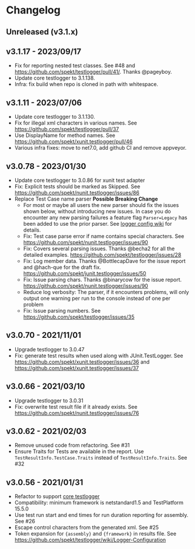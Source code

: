 # Changelog

## Unreleased (v3.1.x)

## v3.1.17 - 2023/09/17

- Fix for reporting nested test classes. See #48 and
  https://github.com/spekt/testlogger/pull/41/. Thanks @pageyboy.
- Update core testlogger to 3.1.138.
- Infra: fix build when repo is cloned in path with whitespace.

## v3.1.11 - 2023/07/06

- Update core testlogger to 3.1.130.
- Fix for illegal xml characters in various names. See https://github.com/spekt/testlogger/pull/37
- Use DisplayName for method names. See https://github.com/spekt/xunit.testlogger/pull/46
- Various infra fixes: move to net7.0, add github CI and remove appveyor.

## v3.0.78 - 2023/01/30

- Update core testlogger to 3.0.86 for xunit test adapter
- Fix: Explicit tests should be marked as Skipped. See
  https://github.com/spekt/nunit.testlogger/issues/86
- Replace Test Case name parser **Possible Breaking Change**
  - For most or maybe all users the new parser should fix the issues shown below, without introducing new issues. In case you do encounter any new parsing failures a feature flag `Parser=Legacy` has been added to use the prior parser. See [logger config wiki](https://github.com/spekt/testlogger/wiki/Logger-Configuration) for details.
  - Fix: Test case parse error if name contains special characters. See
    https://github.com/spekt/nunit.testlogger/issues/90
  - Fix: Covers several parsing issues. Thanks @becha2 for all the detailed examples.
    https://github.com/spekt/testlogger/issues/28
  - Fix: Log member data. Thanks @BottlecapDave for the issue report and @hach-que for the draft fix.
    https://github.com/spekt/junit.testlogger/issues/50
  - Fix: Issue parsing chars. Thanks @binarycow for the issue report.
    https://github.com/spekt/nunit.testlogger/issues/90
  - Reduce log verbosity: The parser, if it encounters problems, will only output one warning per run to the console instead of one per problem
  - Fix: Issue parsing numbers. See https://github.com/spekt/testlogger/issues/35

## v3.0.70 - 2021/11/01

- Upgrade testlogger to 3.0.47
- Fix: generate test results when used along with JUnit.TestLogger. See
  https://github.com/spekt/xunit.testlogger/issues/36 and
  https://github.com/spekt/xunit.testlogger/issues/37

## v3.0.66 - 2021/03/10

- Upgrade testlogger to 3.0.31
- Fix: overwrite test result file if it already exists. See
  https://github.com/spekt/nunit.testlogger/issues/76

## v3.0.62 - 2021/02/03

- Remove unused code from refactoring. See #31
- Ensure Traits for Tests are available in the report. Use `TestResultInfo.TestCase.Traits`
  instead of `TestResultInfo.Traits`. See #32

## v3.0.56 - 2021/01/31

- Refactor to support [core testlogger][]
- Compatibility: minimum framework is netstandard1.5 and TestPlatform 15.5.0
- Use test run start and end times for run duration reporting for assembly. See #26
- Escape control characters from the generated xml. See #25
- Token expansion for `{assembly}` and `{framework}` in results file. See
  https://github.com/spekt/testlogger/wiki/Logger-Configuration

[core testlogger]: https://github.com/spekt/testlogger
